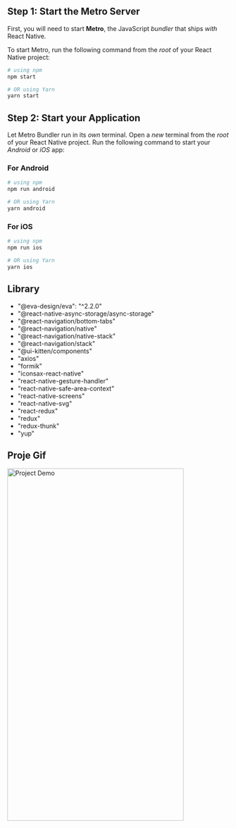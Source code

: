 ## Step 1: Start the Metro Server

First, you will need to start **Metro**, the JavaScript _bundler_ that ships _with_ React Native.

To start Metro, run the following command from the _root_ of your React Native project:

```bash
# using npm
npm start

# OR using Yarn
yarn start
```

## Step 2: Start your Application

Let Metro Bundler run in its _own_ terminal. Open a _new_ terminal from the _root_ of your React Native project. Run the following command to start your _Android_ or _iOS_ app:

### For Android

```bash
# using npm
npm run android

# OR using Yarn
yarn android
```

### For iOS

```bash
# using npm
npm run ios

# OR using Yarn
yarn ios
```

## Library

- "@eva-design/eva": "^2.2.0"
- "@react-native-async-storage/async-storage"
- "@react-navigation/bottom-tabs"
- "@react-navigation/native"
- "@react-navigation/native-stack"
- "@react-navigation/stack"
- "@ui-kitten/components"
- "axios"
- "formik"
- "iconsax-react-native"
- "react-native-gesture-handler"
- "react-native-safe-area-context"
- "react-native-screens"
- "react-native-svg"
- "react-redux"
- "redux"
- "redux-thunk"
- "yup"

## Proje Gif

<img width="400" height="800"  src="/ecommerce/src/assets/images/Simulator Screen Recording - iPhone 15 Pro Max - 2023-12-27 at 12.19.35.mp4" alt="Project Demo" />
